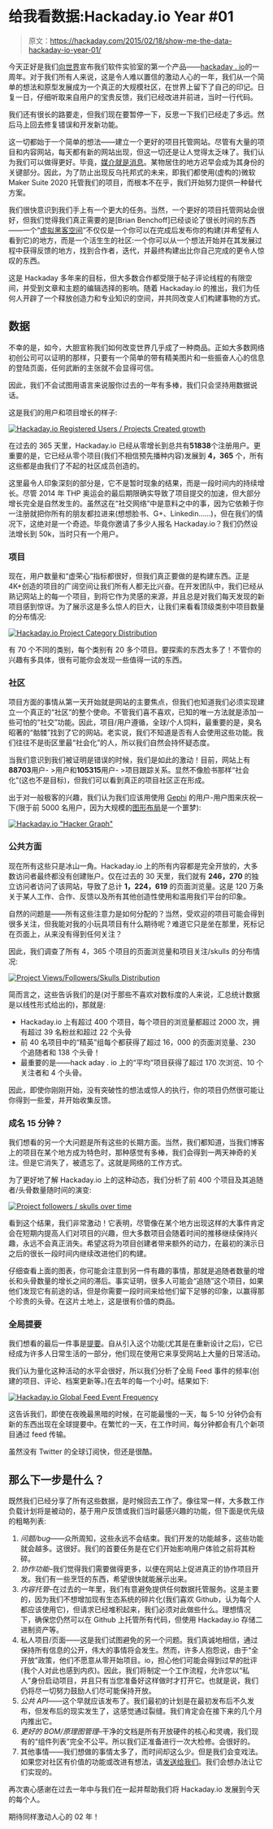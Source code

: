 # 给我看数据:Hackaday.io Year #01

> 原文：<https://hackaday.com/2015/02/18/show-me-the-data-hackaday-io-year-01/>

今天正好是我们[向世界](http://hackaday.com/2014/02/18/hackaday-launches-our-own-hosting-site/)宣布我们软件实验室的第一个产品——[hackaday . io](https://hackaday.io)的一周年。对于我们所有人来说，这是令人难以置信的激动人心的一年，我们从一个简单的想法和原型发展成为一个真正的大规模社区，在世界上留下了自己的印记。日复一日，仔细听取来自用户的宝贵反馈，我们已经改进并前进，当时一行代码。

我们还有很长的路要走，但我们现在要暂停一下，反思一下我们已经走了多远。然后马上回去修复错误和开发新功能。

这一切都始于一个简单的想法——建立一个更好的项目托管网站。尽管有大量的项目和内容网站，每天都有新的网站出现，但这一切还是让人觉得太乏味了。我们认为我们可以做得更好。毕竟，[媒介就是消息](http://en.wikipedia.org/wiki/The_medium_is_the_message)。某物居住的地方迟早会成为其身份的关键部分。因此，为了防止出现反乌托邦式的未来，即我们都使用(虚构的)微软 Maker Suite 2020 托管我们的项目，而根本不在乎，我们开始努力提供一种替代方案。

我们很快意识到我们手上有一个更大的任务。当然，一个更好的项目托管网站会很好，但我们觉得我们真正需要的是[Brian Benchoff]已经谈论了很长时间的东西——一个“[虚拟黑客空间](http://hackaday.com/2013/07/15/were-going-to-buy-hackaday/)”不仅仅是一个你可以在完成后发布你的构建(并希望有人看到它)的地方，而是一个活生生的社区:一个你可以从一个想法开始并在其发展过程中获得反馈的地方，找到合作者，迭代，并最终构建出比你自己完成的更令人惊叹的东西。

这是 Hackaday 多年来的目标，但大多数合作都受限于帖子评论线程的有限空间，并受到文章和主题的编辑选择的影响。随着 Hackaday.io 的推出，我们为任何人开辟了一个释放创造力和专业知识的空间，并共同改变人们构建事物的方式。

## 数据

不幸的是，如今，大胆宣称我们如何改变世界几乎成了一种商品。正如大多数网络初创公司可以证明的那样，只要有一个简单的带有精美图片和一些振奋人心的信息的登陆页面，任何武断的主张就不会显得可信。

因此，我们不会试图用语言来说服你过去的一年有多棒，我们只会坚持用数据说话。

这是我们的用户和项目增长的样子:

[![Hackaday.io Registered Users / Projects Created growth](img/d18f17a5da42b4fae6381f2240fa5b64.png)](https://hackaday.com/wp-content/uploads/2015/02/5935141424209609035.png)

在过去的 365 天里，Hackaday.io 已经从零增长到总共有**51838**个注册用户。更重要的是，它已经从零个项目(我们不相信预先播种内容)发展到 **4，365** 个，所有这些都是由我们了不起的社区成员创造的。

这里最令人印象深刻的部分是，它不是暂时现象的结果，而是一段时间内的持续增长。尽管 2014 年 THP 奥运会的最后期限确实导致了项目提交的加速，但大部分增长完全是自然发生的。虽然这在“社交网络”中是意料之中的事，因为它依赖于你一注册就把你所有的朋友都拉进来(想想脸书、G+、Linkedin……)，但在我们的情况下，这绝对是一个奇迹。毕竟你邀请了多少人报名 Hackaday.io？我们仍然设法增长到 50k，当时只有一个用户。

### 项目

现在，用户数量和“虚荣心”指标都很好，但我们真正要做的是构建东西。正是 4K+创造的项目的广阔空间让我们所有人都无比兴奋。在开发团队中，我们已经从熟记网站上的每一个项目，到将它作为灵感的来源，并且总是对我们每天发现的新项目感到惊讶。为了展示这是多么惊人的巨大，让我们来看看顶级类别中项目数量的分布情况:

[![Hackaday.io Project Category Distribution](img/08323ebe6021fa4ce239f3395c22bf6b.png)](https://hackaday.com/wp-content/uploads/2015/02/2323481424209309963.png)

有 70 个不同的类别，每个类别有 20 多个项目。要探索的东西太多了！不管你的兴趣有多具体，很有可能你会发现一些值得一试的东西。

### 社区

项目方面的事情从第一天开始就是网站的主要焦点，但我们也知道我们必须实现建立一个真正的“社区”的整个使命。不管我们喜不喜欢，已知的唯一方法就是添加一些可怕的“社交”功能。因此，项目/用户遵循，全球/个人饲料，最重要的是，臭名昭著的“骷髅”找到了它的网站。老实说，我们不知道是否有人会使用这些功能。我们往往不是街区里最“社会化”的人，所以我们自然会持怀疑态度。

当我们意识到我们被证明是错误的时候，我们是如此的激动！目前，网站上有**88703**用户- >用户和**105315**用户- >项目跟踪关系。显然不像脸书那样“社会化”(这也不是目标)，但我们可以看到真正的项目社区正在形成。

出于对一般极客的兴趣，我们认为我们应该用使用 [Gephi](http://gephi.github.io/) 的用户-用户图来庆祝一下(限于前 5000 名用户，因为大规模的[图形布局](http://en.wikipedia.org/wiki/Graph_drawing)是一个噩梦):

[![Hackaday.io "Hacker Graph" ](img/45236e800736229e72647504f3e5c0a2.png)](https://hackaday.com/wp-content/uploads/2015/02/6287261424210286574.png)

### 公共方面

现在所有这些只是冰山一角。Hackaday.io 上的所有内容都是完全开放的，大多数访问者最终都没有创建账户。仅在过去的 30 天里，我们就有 **246，270** 的独立访问者访问了该网站，导致了总计 **1，224，619** 的页面浏览量。这是 120 万条关于某人工作、合作、反馈以及所有其他创造性使用和滥用我们平台的印象。

自然的问题是——所有这些注意力是如何分配的？当然，受欢迎的项目可能会得到很多关注，但我能对我的小玩具项目有什么期待呢？难道它只是坐在那里，死标记在页面上，从来没有得到任何关注？

因此，我们调查了所有 4，365 个项目的页面浏览量和项目关注/skulls 的分布情况:

[![Project Views/Followers/Skulls Distribution](img/1996b7a4376436ae2860cdbf7c588ee4.png)](https://hackaday.com/wp-content/uploads/2015/02/4522461424215741562.png)

简而言之，这些告诉我们的是(对于那些不喜欢对数标度的人来说，汇总统计数据是以线性形式给出的)，那就是:

*   Hackaday.io 上有超过 400 个项目，每个项目的浏览量都超过 2000 次，拥有超过 39 名粉丝和超过 22 个头骨
*   前 40 名项目中的“精英”组每个都获得了超过 16，000 的页面浏览量、230 个追随者和 138 个头骨！
*   最重要的是——hack aday . io 上的“平均”项目获得了超过 170 次浏览、10 个关注者和 4 个头骨。

因此，即使你刚刚开始，没有突破性的想法或惊人的执行，你的项目仍然很可能让你得到一些爱，并开始收集反馈。

### 成名 15 分钟？

我们想看的另一个大问题是所有这些的长期方面。当然，我们都知道，当我们博客上的项目在某个地方成为特色时，那种感觉有多棒，我们会得到一两天神奇的关注。但是它消失了，被遗忘了。这就是网络的工作方式。

为了更好地了解 Hackaday.io 上的这种动态，我们分析了前 400 个项目及其追随者/头骨数量随时间的演变:

[![Project followers / skulls over time](img/049a370a1b6e03a02b1cd3e1fa1af27f.png)](https://hackaday.com/wp-content/uploads/2015/02/9240301424222563301.png)

看到这个结果，我们非常激动！它表明，尽管像在某个地方出现这样的大事件肯定会在短期内提高人们对项目的兴趣，但大多数项目会随着时间的推移继续保持兴趣，永远不会真正消失。希望这将为项目创建者带来额外的动力，在最初的演示日之后的很长一段时间内继续改进他们的构建。

仔细查看上面的图表，你可能会注意到另一件有趣的事情，那就是追随者数量的增长和头骨数量的增长之间的滞后。事实证明，很多人可能会“追随”这个项目，如果他们发现它有前途的话，但是你需要一段时间来给他们留下足够的印象，以赢得那个珍贵的头骨。在这片土地上，这是很有价值的商品。

### 全局提要

我们想看的最后一件事是[提要](http://hackaday.io/feed)。自从引入这个功能(尤其是在重新设计之后)，它已经成为许多人日常生活的一部分，他们现在使用它来享受网站上大量的日常活动。

我们认为量化这种活动的水平会很好，所以我们分析了全局 Feed 事件的频率(创建的项目、评论、档案更新等。)在去年的每一个小时。结果如下:

[![Hackaday.io Global Feed Event Frequency ](img/46c40ea28ed55202f5c4b635357b2905.png)](https://hackaday.com/wp-content/uploads/2015/02/8698091424225098865.png)

这告诉我们，即使在夜晚最黑暗的时候，在可能最慢的一天，每 5-10 分钟仍会有新的东西出现在全球提要中。在繁忙的一天，在工作时间，每分钟都会有几个新项目通过 feed 传输。

虽然没有 Twitter 的全球订阅快，但还是很酷。

## 那么下一步是什么？

既然我们已经分享了所有这些数据，是时候回去工作了。像往常一样，大多数工作负载计划将是被动的，基于用户反馈或我们当时最感兴趣的功能，但下面是优先级的粗略列表:

1.  *问题/bug*——众所周知，这些永远不会结束。我们开发的功能越多，这些功能就会越多。这很好。我们的首要任务是在它们开始影响用户体验之前将其粉碎。
2.  *协作功能*–我们觉得我们需要做得更多，以便在网站上促进真正的协作项目开发。我们有一些烹饪的东西，希望很快就能展示出来。
3.  *内容托管*–在过去的一年里，我们有意避免提供任何数据托管服务。这是主要的，因为我们不想增加现有生态系统的碎片化(我们喜欢 Github，认为每个人都应该使用它)，但请求已经堆积起来，我们必须对此做些什么。理想情况下，确保您仍然可以在 Github 上托管所有代码，但使用 Hackaday.io 存储二进制资产等。
4.  私人项目/页面——这是我们试图避免的另一个问题。我们真诚地相信，通过保持所有信息的公开，伟大的事情将会发生。然而，许多人抱怨说，由于“全开放”政策，他们不愿意从零开始项目。io，担心他们可能会得到过早的批评(我个人对此也感到内疚)。因此，我们将制定一个工作流程，允许您以“私人”身份启动项目，并且只有当您准备好这样做时才打开它。也就是说，我们仍将尽一切努力鼓励人们尽可能保持开放。
5.  *公共 API*——这个早就应该发布了。我们最初的计划是在最初发布后不久发布，但发布后的现实发生了，这感觉通过裂缝。我们肯定会在接下来的几个月内推出它。
6.  *更好的 BOM/原理图管理*–干净的文档是所有开放硬件的核心和灵魂，我们现有的“组件列表”完全不公平。所以我们正准备进行一次大检修。会很好的。
7.  其他事情——我们想做的事情太多了，而时间却这么少。但是我们会变戏法。如果您对社区有价值的功能或改进有想法，请[发送给我们](http://hackaday.io/project/37-feedback-hackaday-projects)。我们会想办法让它们实现的。

再次衷心感谢在过去一年中与我们在一起并帮助我们将 Hackaday.io 发展到今天的每个人。

期待同样激动人心的 02 年！